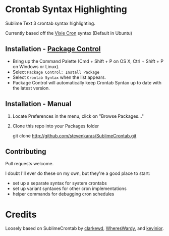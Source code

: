# Crontab Syntax Highlighting

Sublime Text 3 crontab syntax highlighting.

Currently based off the [Vixie Cron][vixie-cron] syntax (Default in Ubuntu)

[vixie-cron]: https://launchpad.net/ubuntu/+source/cron

## Installation - [Package Control][package-control]

[package-control]: https://sublime.wbond.net/

* Bring up the Command Palette (Cmd + Shift + P on OS X, Ctrl + Shift + P on Windows or Linux).
* Select `Package Control: Install Package`
* Select `Crontab Syntax` when the list appears.
* Package Control will automatically keep Crontab Syntax up to date with the latest version.

## Installation - Manual

1. Locate Preferences in the menu, click on "Browse Packages..."
2. Clone this repo into your Packages folder

    git clone http://github.com/stevenkaras/SublimeCrontab.git

## Contributing

Pull requests welcome.

I doubt I'll ever do these on my own, but they're a good place to start:

- set up a separate syntax for system crontabs
- set up variant syntaxes for other cron implementations
- helper commands for debugging cron schedules

# Credits
 
Loosely based on SublimeCrontab by [clarkewd][clarkewd], [WheresWardy][WheresWardy], and [kevinior][kevinior].

[clarkewd]: https://github.com/clarkewd
[WheresWardy]: https://github.com/WheresWardy
[kevinior]: https://github.com/kevinior
